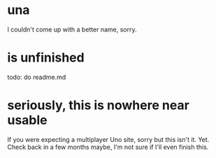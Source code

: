 # una
I couldn't come up with a better name, sorry.
# is unfinished
todo: do readme.md
# seriously, this is nowhere near usable
If you were expecting a multiplayer Uno site, sorry but this isn't it. Yet. Check back in a few months maybe, I'm not sure if I'll even finish this.
